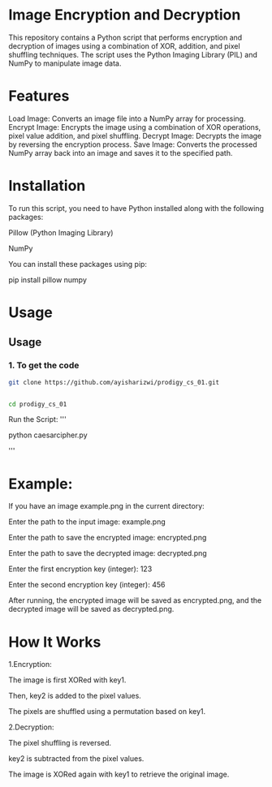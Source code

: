 # Image Encryption and Decryption
This repository contains a Python script that performs encryption and decryption of images using a combination of XOR, addition, and pixel shuffling techniques. The script uses the Python Imaging Library (PIL) and NumPy to manipulate image data.

# Features
Load Image: Converts an image file into a NumPy array for processing.
Encrypt Image: Encrypts the image using a combination of XOR operations, pixel value addition, and pixel shuffling.
Decrypt Image: Decrypts the image by reversing the encryption process.
Save Image: Converts the processed NumPy array back into an image and saves it to the specified path.
# Installation
To run this script, you need to have Python installed along with the following packages:

Pillow (Python Imaging Library)

NumPy

You can install these packages using pip:

pip install pillow numpy
# Usage
## Usage

### 1. To get the code
```bash
git clone https://github.com/ayisharizwi/prodigy_cs_01.git


cd prodigy_cs_01

```
Run the Script:
'''

python caesarcipher.py

'''
# Example:

If you have an image example.png in the current directory:

Enter the path to the input image: example.png

Enter the path to save the encrypted image: encrypted.png

Enter the path to save the decrypted image: decrypted.png

Enter the first encryption key (integer): 123

Enter the second encryption key (integer): 456

After running, the encrypted image will be saved as encrypted.png, and the decrypted image will be saved as decrypted.png.

# How It Works
1.Encryption:

The image is first XORed with key1.

Then, key2 is added to the pixel values.

The pixels are shuffled using a permutation based on key1.

2.Decryption:

The pixel shuffling is reversed.

key2 is subtracted from the pixel values.

The image is XORed again with key1 to retrieve the original image.
